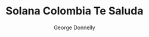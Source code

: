 ---
draft: false
title: "Solana Colombia Te Saluda"
snippet: ""
publishDate: "2025-08-25 10:36"
image:
  {
    src: "/blog/1/1.png",
    alt: "",
  }
category: "Anuncio"
author: "George Donnelly"
tags: [x, y]
---